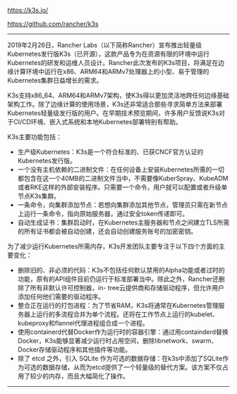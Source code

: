 https://k3s.io/

https://github.com/rancher/k3s

---

2019年2月26日，Rancher Labs（以下简称Rancher）宣布推出轻量级Kubernetes发行版K3s（已开源），这款产品专为在资源有限的环境中运行Kubernetes的研发和运维人员设计。Rancher此次发布的K3s项目，将满足在边缘计算环境中运行在x86、ARM64和ARMv7处理器上的小型、易于管理的Kubernetes集群日益增长的需求。

K3s支持x86_64、ARM64和ARMv7架构，使K3s得以更加灵活地跨任何边缘基础架构工作。除了边缘计算的使用场景，K3s还非常适合那些寻求简单方法来部署Kubernetes轻量级发行版的用户。在早期技术预览期间，许多用户反馈说K3s对于CI/CD环境、嵌入式系统和本地Kubernetes部署特别有帮助。

K3s主要功能包括：
* 生产级Kubernetes：K3s是一个符合标准的、已获CNCF官方认证的Kubernetes发行版。
* 一个没有主机依赖的二进制文件：在任何设备上安装Kubernetes所需的一切都包含在这一个40MB的二进制文件当中，不需要像KuberSpray、KubeADM或者RKE这样的外部安装程序。只需要一个命令，用户就可以配置或者升级单节点K3s集群。
* 一条命令，向集群添加节点：若想向集群添加其他节点，管理员只需在新节点上运行一条命令，指向原始服务器，通过安全token传递即可。
* 自动生成证书：集群启动时，在Kubernetes主服务器和节点之间建立TLS所需的所有证书都会被自动创建，还会自动创建服务账号的加密密钥。

为了减少运行Kubernetes所需内存，K3s开发团队主要专注于以下四个方面的主要变化：
* 删除旧的、非必须的代码：K3s不包括任何默认禁用的Alpha功能或者过时的功能，原有的API组件目前仍运行于标准部署当中。除此之外，Rancher还删除了所有非默认许可控制器，in- tree云提供商和存储驱动程序，但允许用户添加任何他们需要的驱动程序。
* 整合正在运行的打包进程：为了节省RAM，K3s将通常在Kubernetes管理服务器上运行的多流程合并为单个流程。还将在工作节点上运行的kubelet、kubeproxy和flannel代理进程组合成一个进程。
* 使用containerd代替Docker作为运行时的容器引擎：通过用containderd替换Docker，K3s能够显著减少运行时占用空间，删除libnetwork、swarm、Docker存储驱动程序和其他插件等功能。
* 除了 etcd 之外，引入 SQLite 作为可选的数据存储：在k3s中添加了SQLite作为可选的数据存储，从而为etcd提供了一个轻量级的替代方案。该方案不仅占用了较少的内存，而且大幅简化了操作。

---
